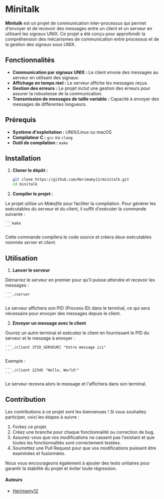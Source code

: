 # Minitalk

**Minitalk** est un projet de communication inter-processus qui permet d'envoyer et de recevoir des messages entre un client et un serveur en utilisant les signaux UNIX. Ce projet a été conçu pour approfondir la compréhension des mécanismes de communication entre processus et de la gestion des signaux sous UNIX.

## Fonctionnalités

- **Communication par signaux UNIX :** Le client envoie des messages au serveur en utilisant des signaux.
- **Affichage en temps réel :** Le serveur affiche les messages reçus.
- **Gestion des erreurs :** Le projet inclut une gestion des erreurs pour assurer la robustesse de la communication.
- **Transmission de messages de taille variable :** Capacité à envoyer des messages de différentes longueurs.

## Prérequis

- **Système d'exploitation :** UNIX/Linux ou macOS
- **Compilateur C :** `gcc` ou `clang`
- **Outil de compilation :** `make`

## Installation

1. **Cloner le dépôt :**

   ```bash
   git clone https://github.com/Herimamy12/minitalk.git
   cd minitalk
   ```

2. **Compiler le projet :**

Le projet utilise un *Makefile* pour faciliter la compilation. Pour générer les exécutables du serveur et du client, il suffit d'exécuter la commande suivante :

    ```make
    ```

Cette commande compilera le code source et créera deux exécutables nommés *server* et *client*.

## Utilisation

1. **Lancer le serveur**

Démarrez le serveur en premier pour qu'il puisse attendre et recevoir les messages :

    ```./server
    ```

Le serveur affichera son PID (Process ID) dans le terminal, ce qui sera nécessaire pour envoyer des messages depuis le client.

2. **Envoyer un message avec le client**

Ouvrez un autre terminal et exécutez le client en fournissant le PID du serveur et le message à envoyer :

    ```./client [PID_SERVEUR] "Votre message ici"
    ```

Exemple :

    ```./client 12345 "Hello, World!"
    ```
Le serveur recevra alors le message et l'affichera dans son terminal.

## Contribution

Les contributions à ce projet sont les bienvenues ! Si vous souhaitez participer, voici les étapes à suivre :

1. Forkez ce projet.
2. Créez une branche pour chaque fonctionnalité ou correction de bug.
3. Assurez-vous que vos modifications ne cassent pas l'existant et que toutes les fonctionnalités sont correctement testées.
4. Soumettez une Pull Request pour que vos modifications puissent être examinées et fusionnées.

Nous vous encourageons également à ajouter des tests unitaires pour garantir la stabilité du projet et éviter toute régression.

#### Auteurs

- [Herimamy12](https://github.com/Herimamy12)
